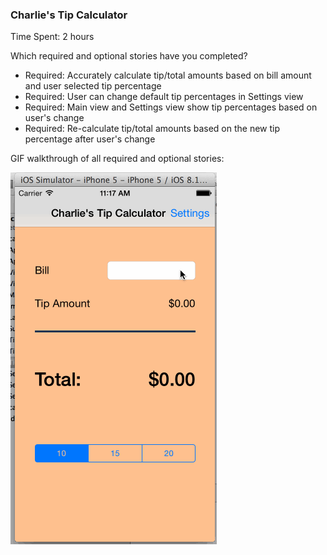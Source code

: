 ### Charlie's Tip Calculator

Time Spent: 2 hours

Which required and optional stories have you completed?
- Required: Accurately calculate tip/total amounts based on bill amount and user selected tip percentage 
- Required: User can change default tip percentages in Settings view
- Required: Main view and Settings view show tip percentages based on user's change
- Required: Re-calculate tip/total amounts based on the new tip percentage after user's change  

GIF walkthrough of all required and optional stories:

![Video Walkthrough](TipCalculator.gif)